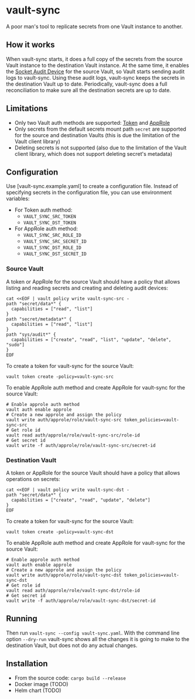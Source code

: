 # vault-sync

A poor man's tool to replicate secrets from one Vault instance to another.

## How it works
When vault-sync starts, it does a full copy of the secrets from the source Vault instance to the destination Vault instance.
At the same time, it enables the [Socket Audit Device](https://www.vaultproject.io/docs/audit/socket) for the source Vault,
so Vault starts sending audit logs to vault-sync.
Using these audit logs, vault-sync keeps the secrets in the destination Vault up to date.
Periodically, vault-sync does a full reconciliation to make sure all the destination secrets are up to date.

## Limitations
* Only two Vault auth methods are supported: [Token](https://www.vaultproject.io/docs/auth/token) and [AppRole](https://www.vaultproject.io/docs/auth/approle)
* Only secrets from the default secrets mount path `secret` are supported for the source and destination Vaults (this is due the limitation of the Vault client library)
* Deleting secrets is not supported (also due to the limitation of the Vault client library, which does not support deleting secret's metadata)

## Configuration
Use [vault-sync.example.yaml] to create a configuration file.
Instead of specifying secrets in the configuration file, you can use environment variables:
* For Token auth method:
  * `VAULT_SYNC_SRC_TOKEN`
  * `VAULT_SYNC_DST_TOKEN`
* For AppRole auth method:
  * `VAULT_SYNC_SRC_ROLE_ID`
  * `VAULT_SYNC_SRC_SECRET_ID`
  * `VAULT_SYNC_DST_ROLE_ID`
  * `VAULT_SYNC_DST_SECRET_ID`

### Source Vault
A token or AppRole for the source Vault should have a policy that allows listing and reading secrets and creating and deleting audit devices:

```shell
cat <<EOF | vault policy write vault-sync-src -
path "secret/data*" {
  capabilities = ["read", "list"]
}
path "secret/metadata*" {
  capabilities = ["read", "list"]
}
path "sys/audit*" {
  capabilities = ["create", "read", "list", "update", "delete", "sudo"]
}
EOF
```

To create a token for vault-sync for the source Vault:

```shell
vault token create -policy=vault-sync-src
```

To enable AppRole auth method and create AppRole for vault-sync for the source Vault:

```shell
# Enable approle auth method
vault auth enable approle
# Create a new approle and assign the policy
vault write auth/approle/role/vault-sync-src token_policies=vault-sync-src
# Get role id
vault read auth/approle/role/vault-sync-src/role-id
# Get secret id
vault write -f auth/approle/role/vault-sync-src/secret-id
```

### Destination Vault
A token or AppRole for the source Vault should have a policy that allows operations on secrets:

```shell
cat <<EOF | vault policy write vault-sync-dst -
path "secret/data*" {
  capabilities = ["create", "read", "update", "delete"]
}
EOF
```

To create a token for vault-sync for the source Vault:

```shell
vault token create -policy=vault-sync-dst
```

To enable AppRole auth method and create AppRole for vault-sync for the source Vault:

```shell
# Enable approle auth method
vault auth enable approle
# Create a new approle and assign the policy
vault write auth/approle/role/vault-sync-dst token_policies=vault-sync-dst
# Get role id
vault read auth/approle/role/vault-sync-dst/role-id
# Get secret id
vault write -f auth/approle/role/vault-sync-dst/secret-id
```

## Running
Then run `vault-sync --config vault-sync.yaml`.
With the command line option `--dry-run` vault-sync shows all the changes it is going to make to the destination Vault, but does not do any actual changes.

## Installation

* From the source code: `cargo build --release`
* Docker image (TODO)
* Helm chart (TODO)
